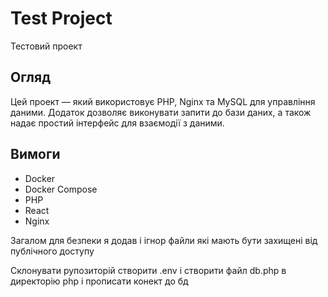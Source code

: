 # Test Project

Тестовий проект

## Огляд

Цей проект — який використовує PHP, Nginx та MySQL для управління даними. Додаток дозволяє виконувати запити до бази даних, а також надає простий інтерфейс для взаємодії з даними.

## Вимоги

- Docker
- Docker Compose
- PHP
- React
- Nginx

Загалом для безпеки я додав і ігнор файли які мають бути захищені від публічного доступу

Cклонувати рупозиторій 
створити .env 
і створити файл db.php в директорію php і прописати конект до бд 